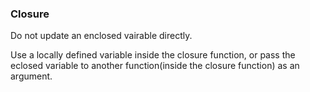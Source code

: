 ### Closure

Do not update an enclosed vairable directly.

Use a locally defined variable inside the closure function, or pass the eclosed variable to another function(inside the closure function) as an argument.